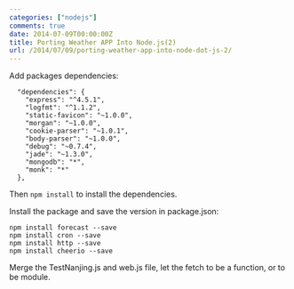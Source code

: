 ```yaml
---
categories: ["nodejs"]
comments: true
date: 2014-07-09T00:00:00Z
title: Porting Weather APP Into Node.js(2)
url: /2014/07/09/porting-weather-app-into-node-dot-js-2/
---
```


Add packages dependencies:   

```
  "dependencies": {
    "express": "^4.5.1",
    "logfmt": "^1.1.2",
    "static-favicon": "~1.0.0",
    "morgan": "~1.0.0",
    "cookie-parser": "~1.0.1",
    "body-parser": "~1.0.0",
    "debug": "~0.7.4",
    "jade": "~1.3.0", 
    "mongodb": "*",
    "monk": "*"
  },

```
Then `npm install` to install the dependencies. 

Install the package and save the version in package.json:    

```
npm install forecast --save
npm install cron --save
npm install http --save
npm install cheerio --save

```

Merge the TestNanjing.js and web.js file, let the fetch to be a function, or to be module.    

